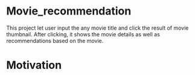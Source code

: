 # Movie_recommendation
This project let user input the any movie title and click the result of movie thumbnail.
After clicking, it shows the movie details as well as recommendations based on the movie.

# Motivation
